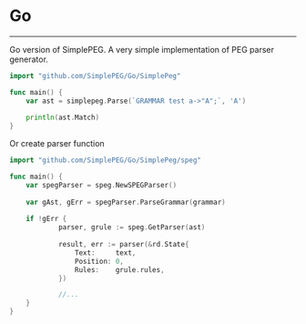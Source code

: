 # Go

-----

Go version of SimplePEG. A very simple implementation of PEG parser generator.

```Go
import "github.com/SimplePEG/Go/SimplePeg"

func main() {
    var ast = simplepeg.Parse(`GRAMMAR test a->"A";`, 'A')
	
	println(ast.Match)
}

```

Or create parser function

```Go
import "github.com/SimplePEG/Go/SimplePeg/speg"

func main() {
    var spegParser = speg.NewSPEGParser()
    
    var gAst, gErr = spegParser.ParseGrammar(grammar)
    
    if !gErr {
            parser, grule := speg.GetParser(ast)
            
            result, err := parser(&rd.State{
                Text:     text,
                Position: 0,
                Rules:    grule.rules,
            })

			//...
	}
}

```